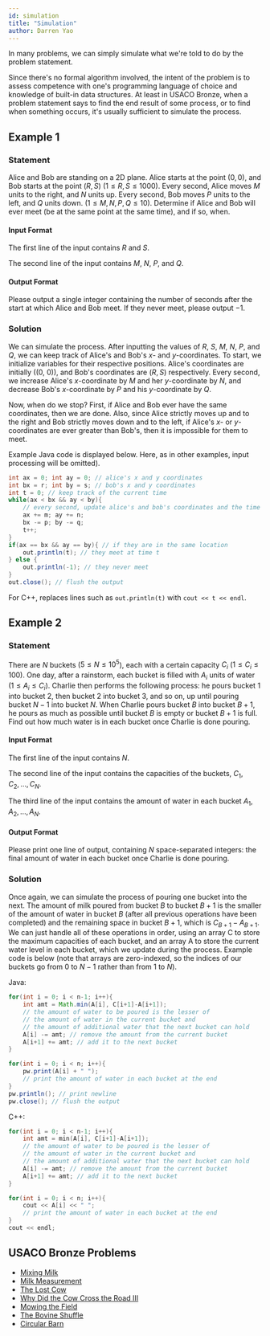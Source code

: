 ```yaml
---
id: simulation
title: "Simulation"
author: Darren Yao
---
```


In many problems, we can simply simulate what we're told to do by the problem statement. 

<!-- END DESCRIPTION -->


Since there's no formal algorithm involved, the intent of the problem is to assess competence with one's programming language of choice and knowledge of built-in data structures. At least in USACO Bronze, when a problem statement says to find the end result of some process, or to find when something occurs, it's usually sufficient to simulate the process.

## Example 1

### Statement

Alice and Bob are standing on a 2D plane. Alice starts at the point $(0, 0)$, and Bob starts at the point $(R, S)$ ($1 \leq R, S \leq 1000$). Every second, Alice moves $M$ units to the right, and $N$ units up. Every second, Bob moves $P$ units to the left, and $Q$ units down. ($1 \leq M, N, P, Q \leq 10$). Determine if Alice and Bob will ever meet (be at the same point at the same time), and if so, when.

#### Input Format

The first line of the input contains $R$ and $S$.

The second line of the input contains $M$, $N$, $P$, and $Q$.

#### Output Format

Please output a single integer containing the number of seconds after the start at which Alice and Bob meet. If they never meet, please output $-1$.

### Solution

We can simulate the process. After inputting the values of $R$, $S$, $M$, $N$, $P$, and $Q$, we can keep track of Alice's and Bob's $x$- and $y$-coordinates. To start, we initialize variables for their respective positions. Alice's coordinates are initially \((0, 0)\), and Bob's coordinates are $(R, S)$ respectively. Every second, we increase Alice's $x$-coordinate by $M$ and her $y$-coordinate by $N$, and decrease Bob's $x$-coordinate by $P$ and his $y$-coordinate by $Q$.

Now, when do we stop? First, if Alice and Bob ever have the same coordinates, then we are done. Also, since Alice strictly moves up and to the right and Bob strictly moves down and to the left, if Alice's $x$- or $y$-coordinates are ever greater than Bob's, then it is impossible for them to meet. 

Example Java code is displayed below. Here, as in other examples, input processing will be omitted).

```java
int ax = 0; int ay = 0; // alice's x and y coordinates
int bx = r; int by = s; // bob's x and y coordinates
int t = 0; // keep track of the current time
while(ax < bx && ay < by){
    // every second, update alice's and bob's coordinates and the time
    ax += m; ay += n;
    bx -= p; by -= q;
    t++;
}
if(ax == bx && ay == by){ // if they are in the same location
    out.println(t); // they meet at time t
} else {
    out.println(-1); // they never meet
}
out.close(); // flush the output
```

For C++, replaces lines such as `out.println(t)` with `cout << t << endl`.


## Example 2

### Statement

There are $N$ buckets ($5 \leq N \leq 10^5$), each with a certain capacity $C_i$ ($1 \leq C_i \leq 100$). One day, after a rainstorm, each bucket is filled with $A_i$ units of water ($1\leq A_i \leq C_i$). Charlie then performs the following process: he pours bucket 1 into bucket 2, then bucket 2 into bucket 3, and so on, up until pouring bucket $N-1$ into bucket $N$. When Charlie pours bucket $B$ into bucket $B+1$, he pours as much as possible until bucket $B$ is empty or bucket $B+1$ is full. Find out how much water is in each bucket once Charlie is done pouring.

#### Input Format

The first line of the input contains $N$. 

The second line of the input contains the capacities of the buckets, $C_1, C_2, \dots, C_N$.

The third line of the input contains the amount of water in each bucket $A_1, A_2, \dots, A_N$.

#### Output Format

Please print one line of output, containing $N$ space-separated integers: the final amount of water in each bucket once Charlie is done pouring.

### Solution

Once again, we can simulate the process of pouring one bucket into the next. The amount of milk poured from bucket $B$ to bucket $B+1$ is the smaller of the amount of water in bucket $B$ (after all previous operations have been completed) and the remaining space in bucket $B+1$, which is $C_{B+1} - A_{B+1}$. We can just handle all of these operations in order, using an array C to store the maximum capacities of each bucket, and an array A to store the current water level in each bucket, which we update during the process. Example code is below (note that arrays are zero-indexed, so the indices of our buckets go from $0$ to $N-1$ rather than from $1$ to $N$).

Java:

```java
for(int i = 0; i < n-1; i++){
    int amt = Math.min(A[i], C[i+1]-A[i+1]);
    // the amount of water to be poured is the lesser of
    // the amount of water in the current bucket and
    // the amount of additional water that the next bucket can hold
    A[i] -= amt; // remove the amount from the current bucket
    A[i+1] += amt; // add it to the next bucket
}

for(int i = 0; i < n; i++){
    pw.print(A[i] + " ");
    // print the amount of water in each bucket at the end
}
pw.println(); // print newline
pw.close(); // flush the output
```

C++:

```cpp
for(int i = 0; i < n-1; i++){
    int amt = min(A[i], C[i+1]-A[i+1]);
    // the amount of water to be poured is the lesser of
    // the amount of water in the current bucket and
    // the amount of additional water that the next bucket can hold
    A[i] -= amt; // remove the amount from the current bucket
    A[i+1] += amt; // add it to the next bucket
}

for(int i = 0; i < n; i++){
    cout << A[i] << " ";
    // print the amount of water in each bucket at the end
}
cout << endl;
```


## USACO Bronze Problems

- [Mixing Milk](http://www.usaco.org/index.php?page=viewproblem2&cpid=855)
- [Milk Measurement](http://www.usaco.org/index.php?page=viewproblem2&cpid=761)
- [The Lost Cow](http://www.usaco.org/index.php?page=viewproblem2&cpid=735)
- [Why Did the Cow Cross the Road III](http://www.usaco.org/index.php?page=viewproblem2&cpid=713)
- [Mowing the Field](http://www.usaco.org/index.php?page=viewproblem2&cpid=593)
- [The Bovine Shuffle](http://usaco.org/index.php?page=viewproblem2&cpid=760)
- [Circular Barn](http://usaco.org/index.php?page=viewproblem2&cpid=616)